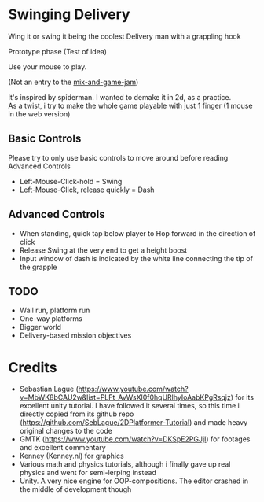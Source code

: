 # Swinging Delivery

Wing it or swing it being the coolest Delivery man with a grappling hook


Prototype phase (Test of idea)

Use your mouse to play.

(Not an entry to the [mix-and-game-jam](https://itch.io/jam/mix-and-game-jam))

It's inspired by spiderman. I wanted to demake it in 2d, as a practice.  
As a twist, i try to make the whole game playable with just 1 finger (1 mouse in the web version)

## Basic Controls

Please try to only use basic controls to move around before reading Advanced Controls

- Left-Mouse-Click-hold = Swing
- Left-Mouse-Click, release quickly = Dash

## Advanced Controls
- When standing, quick tap below player to Hop forward in the direction of click
- Release Swing at the very end to get a height boost
- Input window of dash is indicated by the white line connecting the tip of the grapple

## TODO
- Wall run, platform run
- One-way platforms
- Bigger world
- Delivery-based mission objectives

# Credits
- Sebastian Lague  (https://www.youtube.com/watch?v=MbWK8bCAU2w&list=PLFt_AvWsXl0f0hqURlhyIoAabKPgRsqjz) for its excellent unity tutorial. I have followed it several times, so this time i directly copied from its github repo (https://github.com/SebLague/2DPlatformer-Tutorial) and made heavy original changes to the code
- GMTK (https://www.youtube.com/watch?v=DKSpE2PGJjI) for footages and excellent commentary
- Kenney (Kenney.nl) for graphics
- Various math and physics tutorials, although i finally gave up real physics and went for semi-lerping instead
- Unity. A very nice engine for OOP-compositions. The editor crashed in the middle of development though

